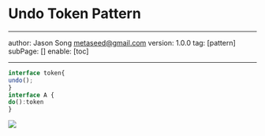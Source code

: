 # Undo Token Pattern
---
author: Jason Song <metaseed@gmail.com>
version: 1.0.0
tag: [pattern]
subPage: []
enable: [toc]

---

```ts
interface token{
undo();
}
interface A {
do():token
}
```
![](https://svgsilh.com/svg/2056977.svg)